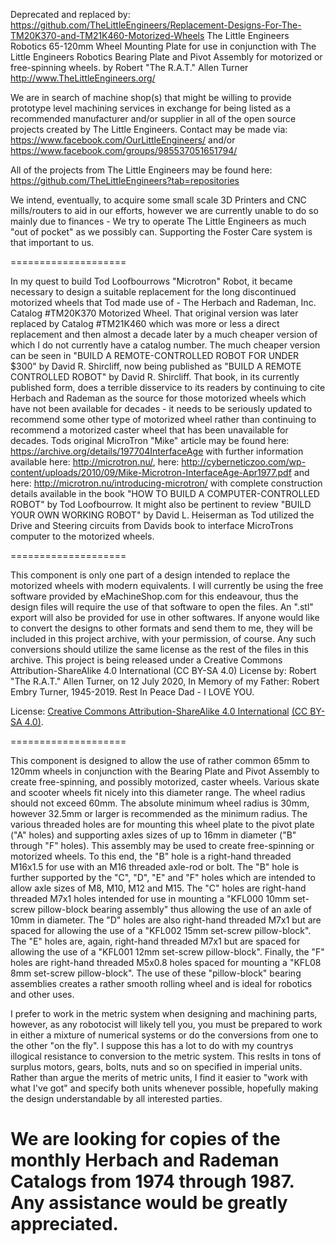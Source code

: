 Deprecated and replaced by: https://github.com/TheLittleEngineers/Replacement-Designs-For-The-TM20K370-and-TM21K460-Motorized-Wheels
The Little Engineers Robotics 65-120mm Wheel Mounting Plate for use in conjunction with The Little Engineers Robotics Bearing Plate and Pivot Assembly for motorized or free-spinning wheels.
by Robert "The R.A.T." Allen Turner
http://www.TheLittleEngineers.org/

We are in search of machine shop(s) that might be willing to provide prototype level machining services in exchange for being listed as a recommended manufacturer and/or supplier in all of the open source projects created by The Little Engineers. Contact may be made via: https://www.facebook.com/OurLittleEngineers/ and/or https://www.facebook.com/groups/985537051651794/

All of the projects from The Little Engineers may be found here: https://github.com/TheLittleEngineers?tab=repositories

We intend, eventually, to acquire some small scale 3D Printers and CNC mills/routers to aid in our efforts, however we are currently unable to do so mainly due to finances - We try to operate The Little Engineers as much "out of pocket" as we possibly can. Supporting the Foster Care system is that important to us.

====================

In my quest to build Tod Loofbourrows "Microtron" Robot, it became necessary to design a suitable replacement for the long discontinued motorized wheels that Tod made use of - The Herbach and Rademan, Inc. Catalog #TM20K370 Motorized Wheel. That original version was later replaced by Catalog #TM21K460 which was more or less a direct replacement and then almost a decade later by a much cheaper version of which I do not currently have a catalog number. The much cheaper version can be seen in "BUILD A REMOTE-CONTROLLED ROBOT FOR UNDER $300" by David R. Shircliff, now being published as "BUILD A REMOTE CONTROLLED ROBOT" by David R. Shircliff. That book, in its currently published form, does a terrible disservice to its readers by continuing to cite Herbach and Rademan as the source for those motorized wheels which have not been available for decades - it needs to be seriously updated to recommend some other type of motorized wheel rather than continuing to recommend a motorized caster wheel that has been unavailable for decades. Tods original MicroTron "Mike" article may be found here: https://archive.org/details/197704InterfaceAge with further information available here: http://microtron.nu/, here: http://cyberneticzoo.com/wp-content/uploads/2010/09/Mike-Microtron-InterfaceAge-Apr1977.pdf and here: http://microtron.nu/introducing-microtron/ with complete construction details available in the book "HOW TO BUILD A COMPUTER-CONTROLLED ROBOT" by Tod Loofbourrow. It might also be pertinent to review "BUILD YOUR OWN WORKING ROBOT" by David L. Heiserman as Tod utilized the Drive and Steering circuits from Davids book to interface MicroTrons computer to the motorized wheels.

====================

This component is only one part of a design intended to replace the motorized wheels with modern equivalents. I will currently be using the free software provided by eMachineShop.com for this endeavour, thus the design files will require the use of that software to open the files. An ".stl" export will also be provided for use in other softwares. If anyone would like to convert the designs to other formats and send them to me, they will be included in this project archive, with your permission, of course. Any such conversions should utilize the same license as the rest of the files in this archive. This project is being released under a Creative Commons Attribution-ShareAlike 4.0 International (CC BY-SA 4.0) License by: Robert "The R.A.T." Allen Turner, on 12 July 2020, In Memory of my Father: Robert Embry Turner, 1945-2019. Rest In Peace Dad - I LOVE YOU.

License: <a href="https://creativecommons.org/licenses/by-sa/4.0/" target="_blank">Creative Commons Attribution-ShareAlike 4.0 International</a> <a href="https:/creativecommons.org/licenses/by-sa/4.0/legalcode" target="_blank">(CC BY-SA 4.0)</a>.

====================

This component is designed to allow the use of rather common 65mm to 120mm wheels in conjunction with the Bearing Plate and Pivot Assembly to create free-spinning, and possibly motorized, caster wheels. Various skate and scooter wheels fit nicely into this diameter range. The wheel radius should not exceed 60mm. The absolute minimum wheel radius is 30mm, however 32.5mm or larger is recommended as the minimum radius. The various threaded holes are for mounting this wheel plate to the pivot plate ("A" holes) and supporting axles sizes of up to 16mm in diameter ("B" through "F" holes). This assembly may be used to create free-spinning or motorized wheels. To this end, the "B" hole is a right-hand threaded M16x1.5 for use with an M16 threaded axle-rod or bolt. The "B" hole is further supported by the "C", "D", "E" and "F" holes which are intended to allow axle sizes of M8, M10, M12 and M15. The "C" holes are right-hand threaded M7x1 holes intended for use in mounting a "KFL000 10mm set-screw pillow-block bearing assembly" thus allowing the use of an axle of 10mm in diameter. The "D" holes are also right-hand threaded M7x1 but are spaced for allowing the use of a "KFL002 15mm set-screw pillow-block". The "E" holes are, again, right-hand threaded M7x1 but are spaced for allowing the use of a "KFL001 12mm set-screw pillow-block". Finally, the "F" holes are right-hand threaded M5x0.8 holes spaced for mounting a "KFL08 8mm set-screw pillow-block". The use of these "pillow-block" bearing assemblies creates a rather smooth rolling wheel and is ideal for robotics and other uses.

I prefer to work in the metric system when designing and machining parts, however, as any robotocist will likely tell you, you must be prepared to work in either a mixture of numerical systems or do the conversions from one to the other "on the fly". I suppose this has a lot to do with my countrys illogical resistance to conversion to the metric system. This reslts in tons of surplus motors, gears, bolts, nuts and so on specified in imperial units. Rather than argue the merits of metric units, I find it easier to "work with what I've got" and specify both units whenever possible, hopefully making the design understandable by all interested parties.



# We are looking for copies of the monthly Herbach and Rademan Catalogs from 1974 through 1987. Any assistance would be greatly appreciated.
